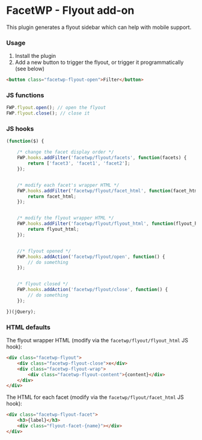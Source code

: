 # FacetWP - Flyout add-on
This plugin generates a flyout sidebar which can help with mobile support.

### Usage
1. Install the plugin
2. Add a new button to trigger the flyout, or trigger it programmatically (see below)

```html
<button class="facetwp-flyout-open">Filter</button>
```

### JS functions

```js
FWP.flyout.open(); // open the flyout
FWP.flyout.close(); // close it
```

### JS hooks

```js
(function($) {

    /* change the facet display order */
    FWP.hooks.addFilter('facetwp/flyout/facets', function(facets) {
        return ['facet3', 'facet1', 'facet2'];
    });


    /* modify each facet's wrapper HTML */
    FWP.hooks.addFilter('facetwp/flyout/facet_html', function(facet_html) {
        return facet_html;
    });


    /* modify the flyout wrapper HTML */
    FWP.hooks.addFilter('facetwp/flyout/flyout_html', function(flyout_html) {
        return flyout_html;
    });


    //* flyout opened */
    FWP.hooks.addAction('facetwp/flyout/open', function() {
        // do something
    });


    /* flyout closed */
    FWP.hooks.addAction('facetwp/flyout/close', function() {
        // do something
    });

})(jQuery);
```

### HTML defaults

The flyout wrapper HTML (modify via the `facetwp/flyout/flyout_html` JS hook):

```html
<div class="facetwp-flyout">
    <div class="facetwp-flyout-close">x</div>
    <div class="facetwp-flyout-wrap">
        <div class="facetwp-flyout-content">{content}</div>
    </div>
</div>
```

The HTML for each facet (modify via the `facetwp/flyout/facet_html` JS hook):

```html
<div class="facetwp-flyout-facet">
    <h3>{label}</h3>
    <div class="flyout-facet-{name}"></div>
</div>
```
